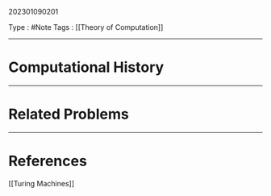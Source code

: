 202301090201

Type : #Note
Tags : [[Theory of Computation]]

---
# Computational History




---
# Related Problems

---
# References
[[Turing Machines]]